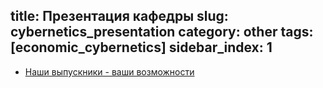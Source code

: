 title: Презентация кафедры
slug: cybernetics_presentation
category: other
tags: [economic_cybernetics]
sidebar_index: 1
---

- [Наши выпускники - ваши возможности](/files/kiber-prezent.ppt)
